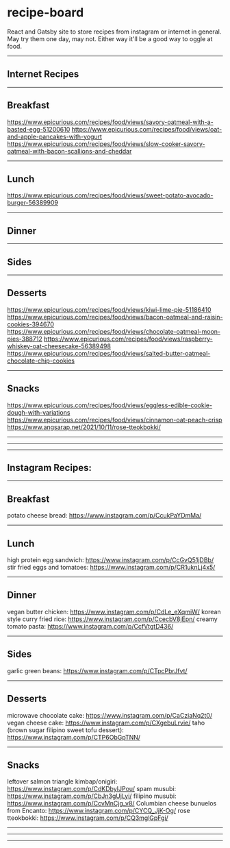 # recipe-board
React and Gatsby site to store recipes from instagram or internet in general. May try them one day, may not. Either way it'll be a good way to oggle at food.

---------------------------------------------------------------------------------------------------------------------------------------------------------
Internet Recipes
---------------------------------------------------------------------------------------------------------------------------------------------------------

---------------------------------------------------------------------------------------------------------------------------------------------------------
Breakfast
---------------------------------------------------------------------------------------------------------------------------------------------------------
https://www.epicurious.com/recipes/food/views/savory-oatmeal-with-a-basted-egg-51200610
https://www.epicurious.com/recipes/food/views/oat-and-apple-pancakes-with-yogurt
https://www.epicurious.com/recipes/food/views/slow-cooker-savory-oatmeal-with-bacon-scallions-and-cheddar

---------------------------------------------------------------------------------------------------------------------------------------------------------
Lunch
---------------------------------------------------------------------------------------------------------------------------------------------------------
https://www.epicurious.com/recipes/food/views/sweet-potato-avocado-burger-56389909

---------------------------------------------------------------------------------------------------------------------------------------------------------
Dinner
---------------------------------------------------------------------------------------------------------------------------------------------------------

---------------------------------------------------------------------------------------------------------------------------------------------------------
Sides
---------------------------------------------------------------------------------------------------------------------------------------------------------

---------------------------------------------------------------------------------------------------------------------------------------------------------
Desserts
---------------------------------------------------------------------------------------------------------------------------------------------------------
https://www.epicurious.com/recipes/food/views/kiwi-lime-pie-51186410
https://www.epicurious.com/recipes/food/views/bacon-oatmeal-and-raisin-cookies-394670
https://www.epicurious.com/recipes/food/views/chocolate-oatmeal-moon-pies-388712
https://www.epicurious.com/recipes/food/views/raspberry-whiskey-oat-cheesecake-56389498
https://www.epicurious.com/recipes/food/views/salted-butter-oatmeal-chocolate-chip-cookies

---------------------------------------------------------------------------------------------------------------------------------------------------------
Snacks
---------------------------------------------------------------------------------------------------------------------------------------------------------
https://www.epicurious.com/recipes/food/views/eggless-edible-cookie-dough-with-variations
https://www.epicurious.com/recipes/food/views/cinnamon-oat-peach-crisp
https://www.angsarap.net/2021/10/11/rose-tteokbokki/

---------------------------------------------------------------------------------------------------------------------------------------------------------
---------------------------------------------------------------------------------------------------------------------------------------------------------

---------------------------------------------------------------------------------------------------------------------------------------------------------
Instagram Recipes:
---------------------------------------------------------------------------------------------------------------------------------------------------------

---------------------------------------------------------------------------------------------------------------------------------------------------------
Breakfast
---------------------------------------------------------------------------------------------------------------------------------------------------------
potato cheese bread: https://www.instagram.com/p/CcukPaYDmMa/

---------------------------------------------------------------------------------------------------------------------------------------------------------
Lunch
---------------------------------------------------------------------------------------------------------------------------------------------------------
high protein egg sandwich: https://www.instagram.com/p/CcGvQ51jDBb/
stir fried eggs and tomatoes: https://www.instagram.com/p/CR1uknLj4x5/

---------------------------------------------------------------------------------------------------------------------------------------------------------
Dinner
---------------------------------------------------------------------------------------------------------------------------------------------------------
vegan butter chicken: https://www.instagram.com/p/CdLe_eXqmiW/
korean style curry fried rice: https://www.instagram.com/p/CcecbV8jEpn/
creamy tomato pasta: https://www.instagram.com/p/CcfVtgtD436/

---------------------------------------------------------------------------------------------------------------------------------------------------------
Sides
---------------------------------------------------------------------------------------------------------------------------------------------------------
garlic green beans: https://www.instagram.com/p/CTpcPbrJfvt/

---------------------------------------------------------------------------------------------------------------------------------------------------------
Desserts
---------------------------------------------------------------------------------------------------------------------------------------------------------
microwave chocolate cake: https://www.instagram.com/p/CaCziaNq2t0/
vegan cheese cake: https://www.instagram.com/p/CXgebuLrvie/
taho (brown sugar filipino sweet tofu dessert): https://www.instagram.com/p/CTP6ObGpTNN/

---------------------------------------------------------------------------------------------------------------------------------------------------------
Snacks
---------------------------------------------------------------------------------------------------------------------------------------------------------
leftover salmon triangle kimbap/onigiri: https://www.instagram.com/p/CdKDbyIJPou/
spam musubi: https://www.instagram.com/p/CbJn3gUjLyi/
filipino musubi: https://www.instagram.com/p/CcvMnCjg_v8/
Columbian cheese bunuelos from Encanto: https://www.instagram.com/p/CYCQ_JjK-Og/
rose tteokbokki: https://www.instagram.com/p/CQ3mglGpFgi/

---------------------------------------------------------------------------------------------------------------------------------------------------------
---------------------------------------------------------------------------------------------------------------------------------------------------------
---------------------------------------------------------------------------------------------------------------------------------------------------------




